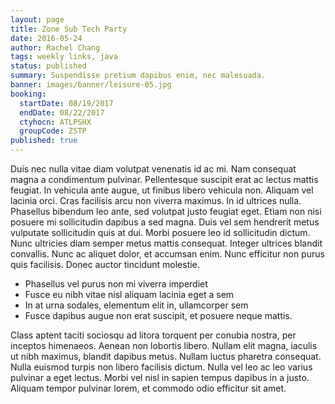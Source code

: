 ```yaml
---
layout: page
title: Zone Sub Tech Party
date: 2016-05-24
author: Rachel Chang
tags: weekly links, java
status: published
summary: Suspendisse pretium dapibus enim, nec malesuada.
banner: images/banner/leisure-05.jpg
booking:
  startDate: 08/19/2017
  endDate: 08/22/2017
  ctyhocn: ATLPSHX
  groupCode: ZSTP
published: true
---
```

Duis nec nulla vitae diam volutpat venenatis id ac mi. Nam consequat magna a condimentum pulvinar. Pellentesque suscipit erat ac lectus mattis feugiat. In vehicula ante augue, ut finibus libero vehicula non. Aliquam vel lacinia orci. Cras facilisis arcu non viverra maximus. In id ultrices nulla. Phasellus bibendum leo ante, sed volutpat justo feugiat eget. Etiam non nisi posuere mi sollicitudin dapibus a sed magna. Duis vel sem hendrerit metus vulputate sollicitudin quis at dui. Morbi posuere leo id sollicitudin dictum. Nunc ultricies diam semper metus mattis consequat. Integer ultrices blandit convallis. Nunc ac aliquet dolor, et accumsan enim. Nunc efficitur non purus quis facilisis. Donec auctor tincidunt molestie.

* Phasellus vel purus non mi viverra imperdiet
* Fusce eu nibh vitae nisl aliquam lacinia eget a sem
* In at urna sodales, elementum elit in, ullamcorper sem
* Fusce dapibus augue non erat suscipit, et posuere neque mattis.

Class aptent taciti sociosqu ad litora torquent per conubia nostra, per inceptos himenaeos. Aenean non lobortis libero. Nullam elit magna, iaculis ut nibh maximus, blandit dapibus metus. Nullam luctus pharetra consequat. Nulla euismod turpis non libero facilisis dictum. Nulla vel leo ac leo varius pulvinar a eget lectus. Morbi vel nisl in sapien tempus dapibus in a justo. Aliquam tempor pulvinar lorem, et commodo odio efficitur sit amet.

